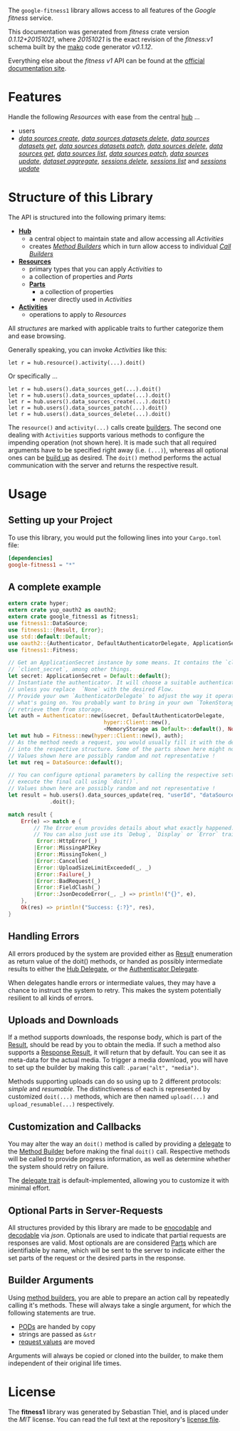 <!---
DO NOT EDIT !
This file was generated automatically from 'src/mako/api/README.md.mako'
DO NOT EDIT !
-->
The `google-fitness1` library allows access to all features of the *Google fitness* service.

This documentation was generated from *fitness* crate version *0.1.12+20151021*, where *20151021* is the exact revision of the *fitness:v1* schema built by the [mako](http://www.makotemplates.org/) code generator *v0.1.12*.

Everything else about the *fitness* *v1* API can be found at the
[official documentation site](https://developers.google.com/fit/rest/).
# Features

Handle the following *Resources* with ease from the central [hub](http://byron.github.io/google-apis-rs/google_fitness1/struct.Fitness.html) ... 

* users
 * [*data sources create*](http://byron.github.io/google-apis-rs/google_fitness1/struct.UserDataSourceCreateCall.html), [*data sources datasets delete*](http://byron.github.io/google-apis-rs/google_fitness1/struct.UserDataSourceDatasetDeleteCall.html), [*data sources datasets get*](http://byron.github.io/google-apis-rs/google_fitness1/struct.UserDataSourceDatasetGetCall.html), [*data sources datasets patch*](http://byron.github.io/google-apis-rs/google_fitness1/struct.UserDataSourceDatasetPatchCall.html), [*data sources delete*](http://byron.github.io/google-apis-rs/google_fitness1/struct.UserDataSourceDeleteCall.html), [*data sources get*](http://byron.github.io/google-apis-rs/google_fitness1/struct.UserDataSourceGetCall.html), [*data sources list*](http://byron.github.io/google-apis-rs/google_fitness1/struct.UserDataSourceListCall.html), [*data sources patch*](http://byron.github.io/google-apis-rs/google_fitness1/struct.UserDataSourcePatchCall.html), [*data sources update*](http://byron.github.io/google-apis-rs/google_fitness1/struct.UserDataSourceUpdateCall.html), [*dataset aggregate*](http://byron.github.io/google-apis-rs/google_fitness1/struct.UserDatasetAggregateCall.html), [*sessions delete*](http://byron.github.io/google-apis-rs/google_fitness1/struct.UserSessionDeleteCall.html), [*sessions list*](http://byron.github.io/google-apis-rs/google_fitness1/struct.UserSessionListCall.html) and [*sessions update*](http://byron.github.io/google-apis-rs/google_fitness1/struct.UserSessionUpdateCall.html)




# Structure of this Library

The API is structured into the following primary items:

* **[Hub](http://byron.github.io/google-apis-rs/google_fitness1/struct.Fitness.html)**
    * a central object to maintain state and allow accessing all *Activities*
    * creates [*Method Builders*](http://byron.github.io/google-apis-rs/google_fitness1/trait.MethodsBuilder.html) which in turn
      allow access to individual [*Call Builders*](http://byron.github.io/google-apis-rs/google_fitness1/trait.CallBuilder.html)
* **[Resources](http://byron.github.io/google-apis-rs/google_fitness1/trait.Resource.html)**
    * primary types that you can apply *Activities* to
    * a collection of properties and *Parts*
    * **[Parts](http://byron.github.io/google-apis-rs/google_fitness1/trait.Part.html)**
        * a collection of properties
        * never directly used in *Activities*
* **[Activities](http://byron.github.io/google-apis-rs/google_fitness1/trait.CallBuilder.html)**
    * operations to apply to *Resources*

All *structures* are marked with applicable traits to further categorize them and ease browsing.

Generally speaking, you can invoke *Activities* like this:

```Rust,ignore
let r = hub.resource().activity(...).doit()
```

Or specifically ...

```ignore
let r = hub.users().data_sources_get(...).doit()
let r = hub.users().data_sources_update(...).doit()
let r = hub.users().data_sources_create(...).doit()
let r = hub.users().data_sources_patch(...).doit()
let r = hub.users().data_sources_delete(...).doit()
```

The `resource()` and `activity(...)` calls create [builders][builder-pattern]. The second one dealing with `Activities` 
supports various methods to configure the impending operation (not shown here). It is made such that all required arguments have to be 
specified right away (i.e. `(...)`), whereas all optional ones can be [build up][builder-pattern] as desired.
The `doit()` method performs the actual communication with the server and returns the respective result.

# Usage

## Setting up your Project

To use this library, you would put the following lines into your `Cargo.toml` file:

```toml
[dependencies]
google-fitness1 = "*"
```

## A complete example

```Rust
extern crate hyper;
extern crate yup_oauth2 as oauth2;
extern crate google_fitness1 as fitness1;
use fitness1::DataSource;
use fitness1::{Result, Error};
use std::default::Default;
use oauth2::{Authenticator, DefaultAuthenticatorDelegate, ApplicationSecret, MemoryStorage};
use fitness1::Fitness;

// Get an ApplicationSecret instance by some means. It contains the `client_id` and 
// `client_secret`, among other things.
let secret: ApplicationSecret = Default::default();
// Instantiate the authenticator. It will choose a suitable authentication flow for you, 
// unless you replace  `None` with the desired Flow.
// Provide your own `AuthenticatorDelegate` to adjust the way it operates and get feedback about 
// what's going on. You probably want to bring in your own `TokenStorage` to persist tokens and
// retrieve them from storage.
let auth = Authenticator::new(&secret, DefaultAuthenticatorDelegate,
                              hyper::Client::new(),
                              <MemoryStorage as Default>::default(), None);
let mut hub = Fitness::new(hyper::Client::new(), auth);
// As the method needs a request, you would usually fill it with the desired information
// into the respective structure. Some of the parts shown here might not be applicable !
// Values shown here are possibly random and not representative !
let mut req = DataSource::default();

// You can configure optional parameters by calling the respective setters at will, and
// execute the final call using `doit()`.
// Values shown here are possibly random and not representative !
let result = hub.users().data_sources_update(req, "userId", "dataSourceId")
             .doit();

match result {
    Err(e) => match e {
        // The Error enum provides details about what exactly happened.
        // You can also just use its `Debug`, `Display` or `Error` traits
         Error::HttpError(_)
        |Error::MissingAPIKey
        |Error::MissingToken(_)
        |Error::Cancelled
        |Error::UploadSizeLimitExceeded(_, _)
        |Error::Failure(_)
        |Error::BadRequest(_)
        |Error::FieldClash(_)
        |Error::JsonDecodeError(_, _) => println!("{}", e),
    },
    Ok(res) => println!("Success: {:?}", res),
}

```
## Handling Errors

All errors produced by the system are provided either as [Result](http://byron.github.io/google-apis-rs/google_fitness1/enum.Result.html) enumeration as return value of 
the doit() methods, or handed as possibly intermediate results to either the 
[Hub Delegate](http://byron.github.io/google-apis-rs/google_fitness1/trait.Delegate.html), or the [Authenticator Delegate](http://byron.github.io/google-apis-rs/google_fitness1/../yup-oauth2/trait.AuthenticatorDelegate.html).

When delegates handle errors or intermediate values, they may have a chance to instruct the system to retry. This 
makes the system potentially resilient to all kinds of errors.

## Uploads and Downloads
If a method supports downloads, the response body, which is part of the [Result](http://byron.github.io/google-apis-rs/google_fitness1/enum.Result.html), should be
read by you to obtain the media.
If such a method also supports a [Response Result](http://byron.github.io/google-apis-rs/google_fitness1/trait.ResponseResult.html), it will return that by default.
You can see it as meta-data for the actual media. To trigger a media download, you will have to set up the builder by making
this call: `.param("alt", "media")`.

Methods supporting uploads can do so using up to 2 different protocols: 
*simple* and *resumable*. The distinctiveness of each is represented by customized 
`doit(...)` methods, which are then named `upload(...)` and `upload_resumable(...)` respectively.

## Customization and Callbacks

You may alter the way an `doit()` method is called by providing a [delegate](http://byron.github.io/google-apis-rs/google_fitness1/trait.Delegate.html) to the 
[Method Builder](http://byron.github.io/google-apis-rs/google_fitness1/trait.CallBuilder.html) before making the final `doit()` call. 
Respective methods will be called to provide progress information, as well as determine whether the system should 
retry on failure.

The [delegate trait](http://byron.github.io/google-apis-rs/google_fitness1/trait.Delegate.html) is default-implemented, allowing you to customize it with minimal effort.

## Optional Parts in Server-Requests

All structures provided by this library are made to be [enocodable](http://byron.github.io/google-apis-rs/google_fitness1/trait.RequestValue.html) and 
[decodable](http://byron.github.io/google-apis-rs/google_fitness1/trait.ResponseResult.html) via *json*. Optionals are used to indicate that partial requests are responses 
are valid.
Most optionals are are considered [Parts](http://byron.github.io/google-apis-rs/google_fitness1/trait.Part.html) which are identifiable by name, which will be sent to 
the server to indicate either the set parts of the request or the desired parts in the response.

## Builder Arguments

Using [method builders](http://byron.github.io/google-apis-rs/google_fitness1/trait.CallBuilder.html), you are able to prepare an action call by repeatedly calling it's methods.
These will always take a single argument, for which the following statements are true.

* [PODs][wiki-pod] are handed by copy
* strings are passed as `&str`
* [request values](http://byron.github.io/google-apis-rs/google_fitness1/trait.RequestValue.html) are moved

Arguments will always be copied or cloned into the builder, to make them independent of their original life times.

[wiki-pod]: http://en.wikipedia.org/wiki/Plain_old_data_structure
[builder-pattern]: http://en.wikipedia.org/wiki/Builder_pattern
[google-go-api]: https://github.com/google/google-api-go-client

# License
The **fitness1** library was generated by Sebastian Thiel, and is placed 
under the *MIT* license.
You can read the full text at the repository's [license file][repo-license].

[repo-license]: https://github.com/Byron/google-apis-rs/LICENSE.md
